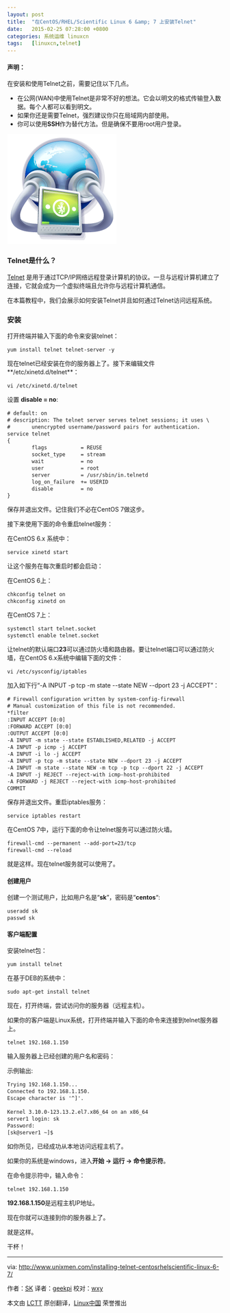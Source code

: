 ```yaml
---
layout: post
title:	"在CentOS/RHEL/Scientific Linux 6 &amp; 7 上安装Telnet"
date:	2015-02-25 07:28:00 +0800 
categories:	系统运维 linuxcn 
tags:	[linuxcn,telnet]
---
```



#### 声明：


在安装和使用Telnet之前，需要记住以下几点。


* 在公网(WAN)中使用Telnet是非常不好的想法。它会以明文的格式传输登入数据。每个人都可以看到明文。
* 如果你还是需要Telnet，强烈建议你只在局域网内部使用。
* 你可以使用**SSH**作为替代方法。但是确保不要用root用户登录。


![](/Asserts/Images/album/201502/24/223754ptwuudt0tpt2uu2w.png)


### Telnet是什么？


[Telnet](http://en.wikipedia.org/wiki/Telnet) 是用于通过TCP/IP网络远程登录计算机的协议。一旦与远程计算机建立了连接，它就会成为一个虚拟终端且允许你与远程计算机通信。


在本篇教程中，我们会展示如何安装Telnet并且如何通过Telnet访问远程系统。


### 安装


打开终端并输入下面的命令来安装telnet：



```
yum install telnet telnet-server -y

```

现在telnet已经安装在你的服务器上了。接下来编辑文件**/etc/xinetd.d/telnet**：



```
vi /etc/xinetd.d/telnet

```

设置 **disable = no**:



```
# default: on
# description: The telnet server serves telnet sessions; it uses \
#       unencrypted username/password pairs for authentication.
service telnet
{
        flags           = REUSE
        socket_type     = stream
        wait            = no
        user            = root
        server          = /usr/sbin/in.telnetd
        log_on_failure  += USERID
        disable         = no
}

```

保存并退出文件。记住我们不必在CentOS 7做这步。


接下来使用下面的命令重启telnet服务：


在CentOS 6.x 系统中：



```
service xinetd start

```

让这个服务在每次重启时都会启动：


在CentOS 6上：



```
chkconfig telnet on
chkconfig xinetd on

```

在CentOS 7上：



```
systemctl start telnet.socket
systemctl enable telnet.socket

```

让telnet的默认端口**23**可以通过防火墙和路由器。要让telnet端口可以通过防火墙，在CentOS 6.x系统中编辑下面的文件：



```
vi /etc/sysconfig/iptables

```

加入如下行“-A INPUT -p tcp -m state --state NEW --dport 23 -j ACCEPT”：



```
# Firewall configuration written by system-config-firewall
# Manual customization of this file is not recommended.
*filter
:INPUT ACCEPT [0:0]
:FORWARD ACCEPT [0:0]
:OUTPUT ACCEPT [0:0]
-A INPUT -m state --state ESTABLISHED,RELATED -j ACCEPT
-A INPUT -p icmp -j ACCEPT
-A INPUT -i lo -j ACCEPT
-A INPUT -p tcp -m state --state NEW --dport 23 -j ACCEPT
-A INPUT -m state --state NEW -m tcp -p tcp --dport 22 -j ACCEPT
-A INPUT -j REJECT --reject-with icmp-host-prohibited
-A FORWARD -j REJECT --reject-with icmp-host-prohibited
COMMIT

```

保存并退出文件。重启iptables服务：



```
service iptables restart

```

在CentOS 7中，运行下面的命令让telnet服务可以通过防火墙。



```
firewall-cmd --permanent --add-port=23/tcp
firewall-cmd --reload

```

就是这样。现在telnet服务就可以使用了。


#### 创建用户


创建一个测试用户，比如用户名是“**sk**”，密码是“**centos**“:



```
useradd sk
passwd sk

```

#### 客户端配置


安装telnet包：



```
yum install telnet

```

在基于DEB的系统中：



```
sudo apt-get install telnet

```

现在，打开终端，尝试访问你的服务器（远程主机）。


如果你的客户端是Linux系统，打开终端并输入下面的命令来连接到telnet服务器上。



```
telnet 192.168.1.150

```

输入服务器上已经创建的用户名和密码：


示例输出:



```
Trying 192.168.1.150...
Connected to 192.168.1.150.
Escape character is '^]'.

Kernel 3.10.0-123.13.2.el7.x86_64 on an x86_64
server1 login: sk
Password: 
[sk@server1 ~]$

```

如你所见，已经成功从本地访问远程主机了。


如果你的系统是windows，进入**开始 -> 运行 -> 命令提示符**。


在命令提示符中，输入命令：



```
telnet 192.168.1.150

```

**192.168.1.150**是远程主机IP地址。


现在你就可以连接到你的服务器上了。


就是这样。


干杯！




---


via: <http://www.unixmen.com/installing-telnet-centosrhelscientific-linux-6-7/>


作者：[SK](http://www.unixmen.com/author/sk/) 译者：[geekpi](https://github.com/geekpi) 校对：[wxy](https://github.com/wxy)


本文由 [LCTT](https://github.com/LCTT/TranslateProject) 原创翻译，[Linux中国](http://linux.cn/) 荣誉推出
